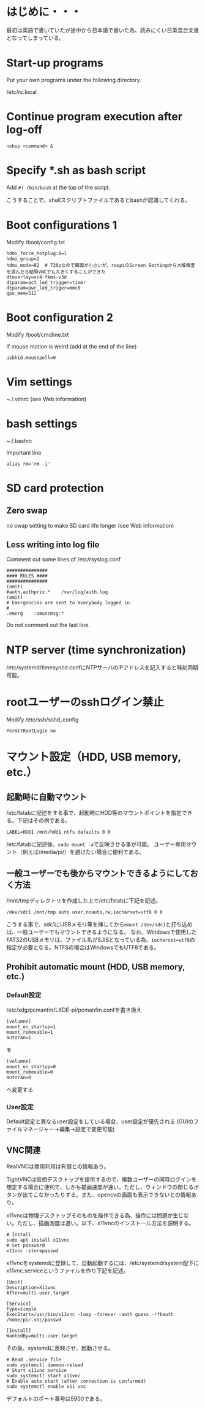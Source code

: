# はじめに・・・

最初は英語で書いていたが途中から日本語で書いた為、読みにくい日英混合文書となってしまっている。

# Start-up programs
Put your own programs under the following directory.

/etc/rc.local

# Continue program execution after log-off
```nohup <command> &```

# Specify *.sh as bash script
Add `#! /bin/bash` at the top of the script.

こうすることで、shellスクリプトファイルであるとbashが認識してくれる。

# Boot configurations 1
Modify /boot/config.txt
```
hdmi_force_hotplug:0=1
hdmi_group=2
hdmi_mode=82  # 720pなので画面が小さいが、raspiのScreen Settingから大解像度を選んだら結局VNCでも大きくすることができた
dtoverlay=vc4-fkms-v3d
dtparam=act_led_trigger=timer
dtparam=pwr_led_triger=mmc0
gpu_mem=512
```

# Boot configuration 2
Modify /boot/cmdline.txt

If mouse motion is weird (add at the end of the line)
```
usbhid.mousepoll=0
```

# Vim settings
~./.vimrc (see Web information)

# bash settings
~./.bashrc

Important line
```
alias rm='rm -i'
```

# SD card protection

## Zero swap
no swap setting to make SD card life longer (see Web information)

## Less writing into log file
Comment out some lines of /etc/rsyslog.conf
```
###############
#### RULES ####
###############
(omit)
#auth,authpriv.*    /var/log/auth.log
(omit)
# Emergencies are sent to everybody logged in.
#
.emerg    :omusrmsg:*
```
Do not comment out the last line.

# NTP server (time synchronization)

/etc/systemd/timesyncd.confにNTPサーバのIPアドレスを記入すると時刻同期可能。

# rootユーザーのsshログイン禁止
Modify /etc/ssh/sshd_config
```
PermitRootLogin no
```

# マウント設定（HDD, USB memory, etc.）

## 起動時に自動マウント
/etc/fstabに記述をする事で、起動時にHDD等のマウントポイントを指定できる。下記はその例である。
```
LABEL=HDD1 /mnt/hdd1 ntfs defaults 0 0
```
/etc/fatabに記述後、`sudo mount -a`で反映させる事が可能。
ユーザー専用マウント（例えば/media/pi/）を避けたい場合に便利である。

## 一般ユーザーでも後からマウントできるようにしておく方法
/mnt/tmpディレクトリを作成した上で/etc/fstabに下記を記述。
```
/dev/sdc1 /mnt/tmp auto user,noauto,rw,iocharset=utf8 0 0
```
こうする事で、sdc1にUSBメモリ等を挿してから`mount /dev/sdc1`と打ち込めば、一般ユーザーでもマウントできるようになる。
なお、Windowsで使用したFAT32のUSBメモリは、ファイル名がSJISとなっている為、`iocharset=utf8`の指定が必要となる。NTFSの場合はWindowsでもUTF8である。

## Prohibit automatic mount (HDD, USB memory, etc.)

### Default設定
/etc/xdg/pcmanfm/LXDE-pi/pcmanfm.confを書き換え
```
[volumne]
mount_on_startup=1
mount_removable=1
autoran=1
```
を
```
[volumne]
mount_on_startup=0
mount_removable=0
autoran=0
```
へ変更する

### User設定
Default設定と異なるuser設定をしている場合、user設定が優先される
(GUIのファイルマネージャー->編集->設定で変更可能)

## VNC関連
RealVNCは商用利用は有償との情報あり。

TightVNCは仮想デスクトップを提供するので、複数ユーザーの同時ログインを想定する場合に便利で、しかも描画速度が速い。ただし、ウィンドウの閉じるボタンが出てこなかったりする。また、opencvの画面も表示できないとの情報あり。

x11vncは物理デスクトップそのものを操作できる為、操作には問題が生じない。ただし、描画測度は遅い。以下、x11vncのインストール方法を説明する。

```
# Install
sudo apt install x11vnc
# Set password
x11vnc -storepasswd
```

x11vncをsystemdに登録して、自動起動するには、/etc/systemd/system配下にx11vnc.serviceというファイルを作り下記を記述。
```
[Unit]
Description=X11vnc
After=multi-user.target

[Service]
Type=simple
ExecStart=/usr/bin/x11vnc -loop -forever -auth guess -rfbauth /home/pi/.vnc/passwd

[Install]
WantedBy=multi-user.target
```

その後、systemdに反映させ、起動させる。
```
# Read .service file
sudo systemctl daemon-reload
# Start x11vnc service
sudo systemctl start x11vnc
# Enable auto start (after connection is confirmed)
sudo systemctl enable x11 vnc
```
デフォルトのポート番号は5900である。
